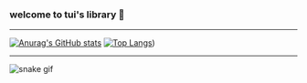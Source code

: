 ### welcome to tui's library 🐸
---

[![Anurag's GitHub stats](https://github-readme-stats.vercel.app/api?username=tuisapo&show_icons=true&theme=dracula&count_private=true&title_color=a7dbb5)](https://github.com/tuisapo)    [![Top Langs](https://github-readme-stats.vercel.app/api/top-langs/?username=tuisapo&layout=compact&count_private=false)](https://github.com/tuisapo))

---

![snake gif](https://github.com/tuisapo/tuisapo/blob/output/github-contribution-grid-snake.svg)
